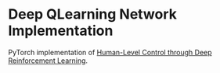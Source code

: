 # Deep QLearning Network Implementation

PyTorch implementation of [Human-Level Control through Deep Reinforcement Learning](https://daiwk.github.io/assets/dqn.pdf).